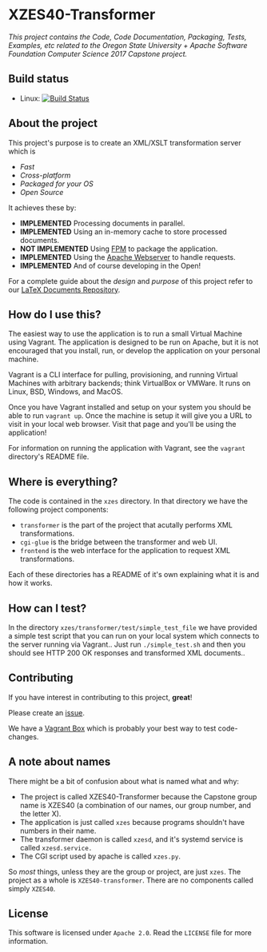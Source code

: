 # XZES40-Transformer

*This project contains the Code, Code Documentation, Packaging, Tests, Examples, etc related to the Oregon State University + Apache Software Foundation Computer Science 2017 Capstone project.*

## Build status

- Linux: [![Build Status](https://travis-ci.org/XZES40/XZES40-Transformer.svg?branch=master)](https://travis-ci.org/XZES40/XZES40-Transformer)

## About the project

This project's purpose is to create an XML/XSLT transformation server which is

- *Fast*
- *Cross-platform*
- *Packaged for your OS*
- *Open Source*

It achieves these by:

- **IMPLEMENTED** Processing documents in parallel.
- **IMPLEMENTED** Using an in-memory cache to store processed documents.
- **NOT IMPLEMENTED** Using [FPM][fpm] to package the application.
- **IMPLEMENTED** Using the [Apache Webserver][apache] to handle requests.
- **IMPLEMENTED** And of course developing in the Open!

For a complete guide about the *design* and *purpose* of this project refer to our [LaTeX Documents Repository][capstone-repo].

## How do I use this?

The easiest way to use the application is to run a small Virtual Machine using Vagrant.
The application is designed to be run on Apache, but it is not encouraged that you install, run, or develop the application on your personal machine.

Vagrant is a CLI interface for pulling, provisioning, and running Virtual Machines with arbitrary backends; think VirtualBox or VMWare.
It runs on Linux, BSD, Windows, and MacOS.

Once you have Vagrant installed and setup on your system you should be able to run `vagrant up`.
Once the machine is setup it will give you a URL to visit in your local web browser.
Visit that page and you'll be using the application!

For information on running the application with Vagrant, see the `vagrant` directory's README file.

## Where is everything?

The code is contained in the `xzes` directory.
In that directory we have the following project components:

- `transformer` is the part of the project that acutally performs XML transformations.
- `cgi-glue` is the bridge between the transformer and web UI.
- `frontend` is the web interface for the application to request XML transformations.

Each of these directories has a README of it's own explaining what it is and how it works.


## How can I test?

In the directory `xzes/transformer/test/simple_test_file` we have provided a simple test script that you can run on your local system which connects to the server running via Vagrant..
Just run `./simple_test.sh` and then you should see HTTP 200 OK responses and transformed XML documents..

## Contributing

If you have interest in contributing to this project, **great**!

Please create an [issue][issues-url].

We have a [Vagrant Box][vagrant-code] which is probably your best way to test code-changes.

## A note about names

There might be a bit of confusion about what is named what and why:

- The project is called XZES40-Transformer because the Capstone group name is XZES40 (a combination of our names, our group number, and the letter X).
- The application is just called `xzes` because programs shouldn't have numbers in their name.
- The transformer daemon is called `xzesd`, and it's systemd service is called `xzesd.service.`
- The CGI script used by apache is called `xzes.py`.

So *most* things, unless they are the group or project, are just `xzes`.
The project as a whole is `XZES40-transformer`.
There are no components called simply `XZES40`.

## License

This software is licensed under `Apache 2.0`. Read the `LICENSE` file for more information.

[capstone-repo]: /xzes/cs-capstone-project
[issues-url]: /XZES40/XZES40-Transformer/issues
[fpm]: /jordansissel/fpm
[apache]: https://httpd.apache.org/
[vagrant-code]: vagrant/
